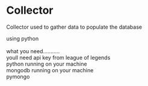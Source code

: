 # Collector
Collector used to gather data to populate the database

using python<br>
<br>
what you need...........<br>
youll need api key from league of legends<br>
python running on your machine<br>
mongodb running on your machine<br>
pymongo
